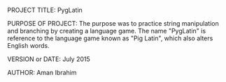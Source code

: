 PROJECT TITLE: PygLatin

PURPOSE OF PROJECT: The purpose was to practice string manipulation and branching by creating a language game. The name "PygLatin" is reference to the language game known as "Pig Latin", which also alters English words. 

VERSION or DATE: July 2015

AUTHOR: Aman Ibrahim
